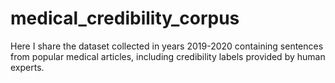 # medical_credibility_corpus
Here I share the dataset collected in years 2019-2020 containing sentences from popular medical articles, including credibility labels provided by human experts.

